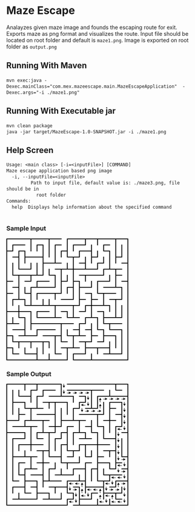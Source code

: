 # Maze Escape
Analayzes given maze image and founds the escaping route for exit. Exports maze as png format and visualizes the route. Input file should be located on root folder and default is `maze1.png`. Image is exported on root folder as `output.png`

## Running With Maven
```
mvn exec:java -Dexec.mainClass="com.mex.mazeescape.main.MazeEscapeApplication"  -Dexec.args="-i ./maze1.png"
```

## Running With Executable jar
```
mvn clean package
java -jar target/MazeEscape-1.0-SNAPSHOT.jar -i ./maze1.png
```

## Help Screen
```
Usage: <main class> [-i=<inputFile>] [COMMAND]
Maze escape application based png image
  -i, --inputFile=<inputFile>
         Path to input file, default value is: ./maze3.png, file should be in
           root folder
Commands:
  help  Displays help information about the specified command
  
```

### Sample Input
![alt text](./maze1.png "Sample input")

### Sample Output
![alt text](./samples/output3.png "Sample output")
